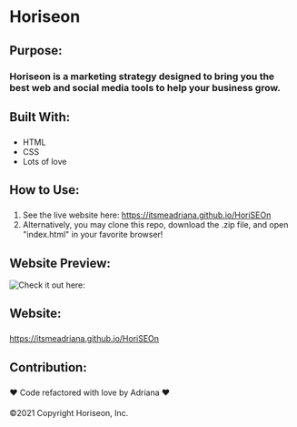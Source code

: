 # Horiseon
## Purpose:

### Horiseon is a marketing strategy designed to bring you the best web and social media tools to help your business grow.

## Built With:

### 
- HTML
- CSS
- Lots of love

## How to Use:

###

1. See the live website here: https://itsmeadriana.github.io/HoriSEOn
2. Alternatively, you may clone this repo, download the .zip file, and open "index.html" in your favorite browser!

## Website Preview:

![Check it out here:](https://github.com/itsmeadriana/Hori-SEO-n/blob/11ff178591e4cbd441e7ff26cfaf37ddc87787f1/Horiseon/Horiseon/Develop/assets/images/Horiseon%20Website%20Screenshot.png)

## Website:

###

https://itsmeadriana.github.io/HoriSEOn

## Contribution:
###
❤️ Code refactored with love by Adriana ❤️
####
©️2021 Copyright Horiseon, Inc.
